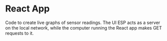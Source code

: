 # React App

Code to create live graphs of sensor readings.
The UI ESP acts as a server on the local network, while the computer running the React app makes GET requests to it. 
